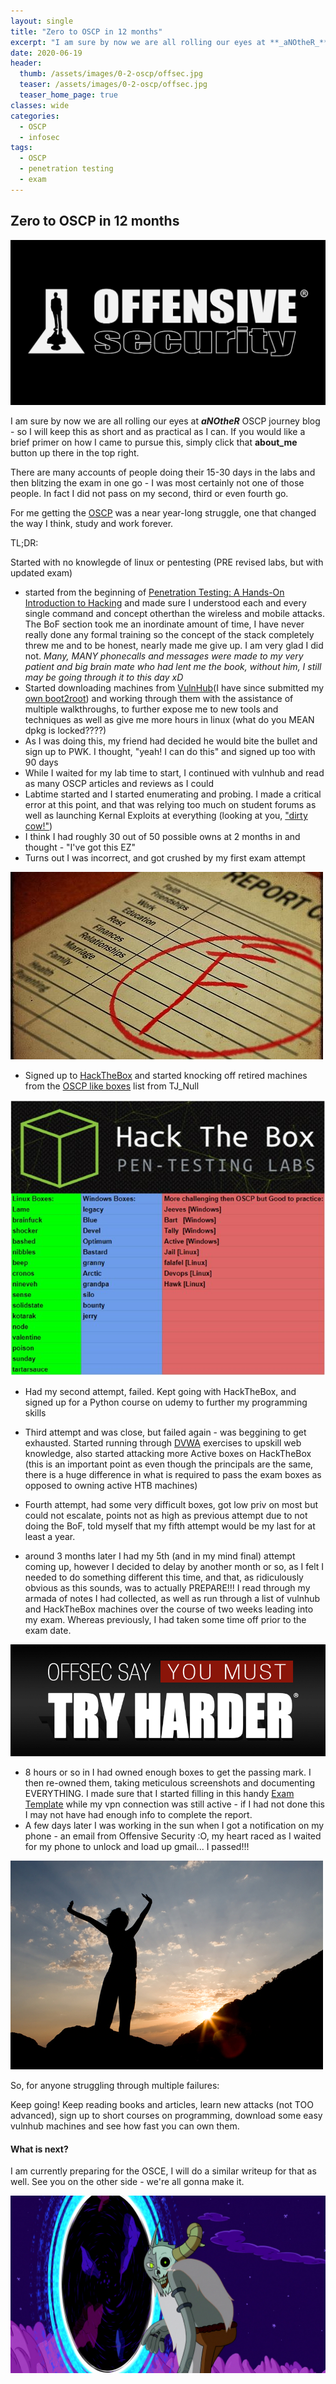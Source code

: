 ```yaml
---
layout: single
title: "Zero to OSCP in 12 months"
excerpt: "I am sure by now we are all rolling our eyes at **_aNOtheR_** OSCP journey blog"
date: 2020-06-19
header:
  thumb: /assets/images/0-2-oscp/offsec.jpg
  teaser: /assets/images/0-2-oscp/offsec.jpg
  teaser_home_page: true
classes: wide
categories:
  - OSCP
  - infosec
tags:
  - OSCP
  - penetration testing
  - exam
---
```


## Zero to OSCP in 12 months

![offsec](/assets/images/0-2-oscp/offsec.jpg)

I am sure by now we are all rolling our eyes at **_aNOtheR_** OSCP journey blog - so I will keep this as short and as practical as I can.
If you would like a brief primer on how I came to pursue this, simply click that **about_me** button up there in the top right.

There are many accounts of people doing their 15-30 days in the labs and then blitzing the exam in one go - I was most certainly not one of those people.
In fact I did not pass on my second, third or even fourth go.

For me getting the [OSCP](https://www.offensive-security.com/pwk-oscp/) was a near year-long struggle, one that changed the way I think, study and work forever.

TL;DR:

Started with no knowlegde of linux or pentesting (PRE revised labs, but with updated exam)
  * started from the beginning of [Penetration Testing: A Hands-On Introduction to Hacking](https://www.amazon.com.au/Penetration-Testing-Hands-Introduction-Hacking-ebook/dp/B00KME7GN8) and made sure I understood each and every single command and concept otherthan the wireless and mobile attacks. The BoF section took me an inordinate amount of time, I have never really done any formal training so the concept of the stack completely threw me and to be honest, nearly made me give up. I am very glad I did not.
  *Many, MANY phonecalls and messages were made to my very patient and big brain mate who had lent me the book, without him, I still may be going through it to this day xD*
  * Started downloading machines from [VulnHub](vulnhub.com)(I have since submitted my [own boot2root](https://www.vulnhub.com/entry/stripes-1,468/)) and working through them with the assistance of multiple walkthroughs, to further expose me to new tools and techniques as well as give me more hours in linux (what do you MEAN dpkg is locked????)
  * As I was doing this, my friend had decided he would bite the bullet and sign up to PWK. I thought, "yeah! I can do this" and signed up too with 90 days
  * While I waited for my lab time to start, I continued with vulnhub and read as many OSCP articles and reviews as I could
  * Labtime started and I started enumerating and probing. I made a critical error at this point, and that was relying too much on student forums as well as launching Kernal Exploits at everything (looking at you, ["dirty cow!"](https://en.wikipedia.org/wiki/Dirty_COW))
  * I think I had roughly 30 out of 50 possible owns at 2 months in and thought - "I've got this EZ"
  * Turns out I was incorrect, and got crushed by my first exam attempt

  ![FAIL](/assets/images/0-2-oscp/fail.jpg)

  * Signed up to [HackTheBox](https://www.hackthebox.eu) and started knocking off retired machines from the [OSCP like boxes](https://www.reddit.com/r/oscp/comments/alf4nf/oscp_like_boxes_on_hack_the_box_credit_tj_null_on/) list from TJ_Null

![tj_null](/assets/images/0-2-oscp/oscp-like.jpg)

  * Had my second attempt, failed. Kept going with HackTheBox, and signed up for a Python course on udemy to further my programming skills
  * Third attempt and was close, but failed again - was beggining to get exhausted. Started running through [DVWA](http://www.dvwa.co.uk) exercises to upskill web knowledge, also started attacking more Active boxes on HackTheBox (this is an important point as even though the principals are the same, there is a huge difference in what is required to pass the exam boxes as opposed to owning active HTB machines)

  * Fourth attempt, had some very difficult boxes, got low priv on most but could not escalate, points not as high as previous attempt due to not doing the BoF, told myself that my fifth attempt would be my last for at least a year.

  * around 3 months later I had my 5th (and in my mind final) attempt coming up, however I decided to delay by another month or so, as I felt I needed to do something different this time, and that, as ridiculously obvious as this sounds, was to actually PREPARE!!! I read through my armada of notes I had collected, as well as run through a list of vulnhub and HackTheBox machines over the course of two weeks leading into my exam. Whereas previously, I had taken some time off prior to the exam date.

![trhrdrfgt](/assets/images/0-2-oscp/tRy-hArdEr.jpg)

  * 8 hours or so in I had owned enough boxes to get the passing mark. I then re-owned them, taking meticulous screenshots and documenting EVERYTHING. I made sure that I started filling in this handy [Exam Template](https://github.com/whoisflynn/OSCP-Exam-Report-Template/blob/master/OSCP-OS-XXXXX-Exam-Report_Template3.2.docx) while my vpn connection was still active - if I had not done this I may not have had enough info to complete the report.
  * A few days later I was working in the sun when I got a notification on my phone - an email from Offensive Security :O, my heart raced as I waited for my phone to unlock and load up gmail... I passed!!!

![trhrdrfgt](/assets/images/0-2-oscp/woman-standing-on-top-of-mountain-1.jpg)

So, for anyone struggling through multiple failures:

Keep going! Keep reading books and articles, learn new attacks (not TOO advanced), sign up to short courses on programming, download some easy vulnhub machines and see how fast you can own them.


#### What is next?

I am currently preparing for the OSCE, I will do a similar writeup for that as well.
See you on the other side - we're all gonna make it.

![c-u-on-teh-otherside](/assets/images/0-2-oscp/lich-boi.jpg)
